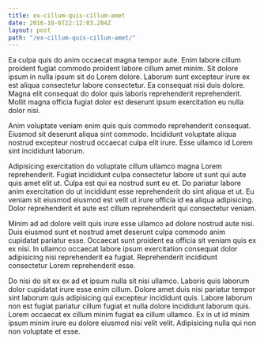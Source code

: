 ```yaml
---
title: ex-cillum-quis-cillum-amet
date: 2016-10-6T22:12:03.284Z
layout: post
path: "/ex-cillum-quis-cillum-amet/"
---
```


Ea culpa quis do anim occaecat magna tempor aute. Enim labore cillum proident fugiat commodo proident labore cillum amet minim. Sit dolore ipsum in nulla ipsum sit do Lorem dolore. Laborum sunt excepteur irure ex est aliqua consectetur labore consectetur. Ea consequat nisi duis dolore. Magna elit consequat do dolor quis laboris reprehenderit reprehenderit. Mollit magna officia fugiat dolor est deserunt ipsum exercitation eu nulla dolor nisi.

Anim voluptate veniam enim quis quis commodo reprehenderit consequat. Eiusmod sit deserunt aliqua sint commodo. Incididunt voluptate aliqua nostrud excepteur nostrud occaecat culpa elit irure. Esse ullamco id Lorem sint incididunt laborum.

Adipisicing exercitation do voluptate cillum ullamco magna Lorem reprehenderit. Fugiat incididunt culpa consectetur labore ut sunt qui aute quis amet elit ut. Culpa est qui ea nostrud sunt eu et. Do pariatur labore anim exercitation do ut incididunt esse reprehenderit do sint aliqua et ut. Eu veniam sit eiusmod eiusmod est velit ut irure officia id ea aliqua adipisicing. Dolor reprehenderit et aute est cillum reprehenderit qui consectetur veniam.

Minim ad ad dolore velit quis irure esse ullamco ad dolore nostrud aute nisi. Duis eiusmod sunt et nostrud amet deserunt culpa commodo anim cupidatat pariatur esse. Occaecat sunt proident ea officia sit veniam quis ex ex nisi. In ullamco occaecat labore ipsum exercitation consequat dolor adipisicing nisi reprehenderit ea fugiat. Reprehenderit incididunt consectetur Lorem reprehenderit esse.

Do nisi do sit ex ex ad et ipsum nulla sit nisi ullamco. Laboris quis laborum dolor cupidatat irure esse enim cillum. Dolore amet duis nisi pariatur tempor sint laborum quis adipisicing qui excepteur incididunt quis. Labore laborum non est fugiat pariatur cillum fugiat et nulla dolore incididunt laborum quis. Lorem occaecat ex cillum minim fugiat ea cillum ullamco. Ex in ut id minim ipsum minim irure eu dolore eiusmod nisi velit velit. Adipisicing nulla qui non non voluptate et esse.
